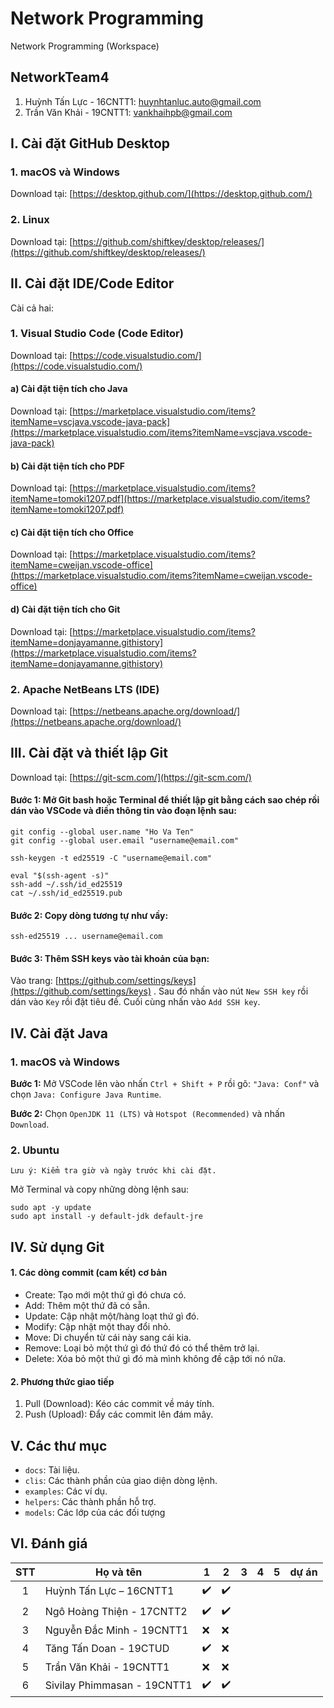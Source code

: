 # Network Programming

Network Programming (Workspace)

## NetworkTeam4

1. Huỳnh Tấn Lực - 16CNTT1: huynhtanluc.auto@gmail.com
2. Trần Văn Khải - 19CNTT1: vankhaihpb@gmail.com

## I. Cài đặt GitHub Desktop

### 1. macOS và Windows

Download tại: [https://desktop.github.com/](https://desktop.github.com/)

### 2. Linux

Download tại: [https://github.com/shiftkey/desktop/releases/](https://github.com/shiftkey/desktop/releases/)

## II. Cài đặt IDE/Code Editor

Cài cả hai:

### 1. Visual Studio Code (Code Editor)

Download tại: [https://code.visualstudio.com/](https://code.visualstudio.com/)

#### a) Cài đặt tiện tích cho Java

Download tại: [https://marketplace.visualstudio.com/items?itemName=vscjava.vscode-java-pack](https://marketplace.visualstudio.com/items?itemName=vscjava.vscode-java-pack)

#### b) Cài đặt tiện tích cho PDF

Download tại: [https://marketplace.visualstudio.com/items?itemName=tomoki1207.pdf](https://marketplace.visualstudio.com/items?itemName=tomoki1207.pdf)

#### c) Cài đặt tiện tích cho Office

Download tại: [https://marketplace.visualstudio.com/items?itemName=cweijan.vscode-office](https://marketplace.visualstudio.com/items?itemName=cweijan.vscode-office)

#### d) Cài đặt tiện tích cho Git

Download tại: [https://marketplace.visualstudio.com/items?itemName=donjayamanne.githistory](https://marketplace.visualstudio.com/items?itemName=donjayamanne.githistory)

### 2. Apache NetBeans LTS (IDE)

Download tại: [https://netbeans.apache.org/download/](https://netbeans.apache.org/download/)

## III. Cài đặt và thiết lập Git

Download tại: [https://git-scm.com/](https://git-scm.com/)

#### Bước 1: Mở Git bash hoặc Terminal để thiết lập git bằng cách sao chép rồi dán vào VSCode và điền thông tin vào đoạn lệnh sau:

```shell
git config --global user.name "Ho Va Ten"
git config --global user.email "username@email.com"

ssh-keygen -t ed25519 -C "username@email.com"

eval "$(ssh-agent -s)"
ssh-add ~/.ssh/id_ed25519
cat ~/.ssh/id_ed25519.pub
```

#### Bước 2: Copy dòng tương tự như vầy:

`ssh-ed25519 ... username@email.com`

#### Bước 3: Thêm SSH keys vào tài khoản của bạn:

Vào trang: [https://github.com/settings/keys](https://github.com/settings/keys) . Sau đó nhấn vào nút `New SSH key` rồi dán vào `Key` rồi đặt tiêu đề. Cuối cùng nhấn vào `Add SSH key`.

## IV. Cài đặt Java

### 1. macOS và Windows

**Bước 1:** Mở VSCode lên vào nhấn `Ctrl + Shift + P` rồi gõ: `"Java: Conf"` và chọn `Java: Configure Java Runtime`.

**Bước 2:** Chọn `OpenJDK 11 (LTS)` và `Hotspot (Recommended)` và nhấn `Download`.

### 2. Ubuntu

`Lưu ý: Kiểm tra giờ và ngày trước khi cài đặt.`

Mở Terminal và copy những dòng lệnh sau:

```shell
sudo apt -y update
sudo apt install -y default-jdk default-jre
```

## IV. Sử dụng Git

#### 1. Các dòng commit (cam kết) cơ bản

* Create: Tạo mới một thứ gì đó chưa có.
* Add: Thêm một thứ đã có sẵn.
* Update: Cập nhật một/hàng loạt thứ gì đó.
* Modify: Cập nhật một thay đổi nhỏ.
* Move: Di chuyển từ cái này sang cái kia.
* Remove: Loại bỏ một thứ gì đó thứ đó có thể thêm trở lại.
* Delete: Xóa bỏ một thứ gì đó mà mình không đề cập tới nó nữa.

#### 2. Phương thức giao tiếp

1. Pull (Download): Kéo các commit về máy tính.
2. Push (Upload): Đẩy các commit lên đám mây.

## V. Các thư mục

* `docs`: Tài liệu.
* `clis`: Các thành phần của giao diện dòng lệnh.
* `examples`: Các ví dụ.
* `helpers`: Các thành phần hỗ trợ.
* `models`: Các lớp của các đối tượng

## VI. Đánh giá

| STT | Họ và tên                 | 1    | 2    | 3 | 4 | 5 | dự án |
| :-: | ---------------------------- | ---- | ---- | - | - | - | ------- |
|  1  | Huỳnh Tấn Lực – 16CNTT1  | :heavy_check_mark: | :heavy_check_mark: |   |   |   |         |
|  2  | Ngô Hoàng Thiện - 17CNTT2 | :heavy_check_mark: | :heavy_check_mark: |   |   |   |         |
|  3  | Nguyễn Đắc Minh - 19CNTT1 | :x: | :x: |   |   |   |         |
|  4  | Tăng Tấn Doan - 19CTUD     | :heavy_check_mark: | :x: |   |   |   |         |
|  5  | Trần Văn Khải - 19CNTT1   | :x: | :x: |   |   |   |         |
|  6  | Sivilay Phimmasan - 19CNTT1  | :heavy_check_mark: | :heavy_check_mark: |   |   |   |         |
